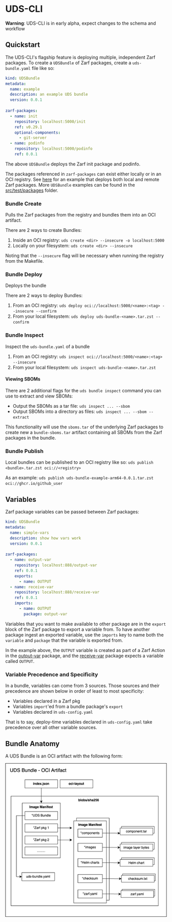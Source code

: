 # UDS-CLI
**Warning**: UDS-CLI is in early alpha, expect changes to the schema and workflow

## Quickstart
The UDS-CLI's flagship feature is deploying multiple, independent Zarf packages. To create a `UDSBundle` of Zarf packages, create a `uds-bundle.yaml` file like so:

```yaml
kind: UDSBundle
metadata:
  name: example
  description: an example UDS bundle
  version: 0.0.1

zarf-packages:
  - name: init 
    repository: localhost:5000/init
    ref: v0.29.1
    optional-components:
      - git-server
  - name: podinfo
    repository: localhost:5000/podinfo
    ref: 0.0.1
```
The above `UDSBundle` deploys the Zarf init package and podinfo.

The packages referenced in `zarf-packages` can exist either locally or in an OCI registry. See [here](src/test/packages/03-local-and-remote) for an example that deploys both local and remote Zarf packages. More `UDSBundle` examples can be found in the [src/test/packages](src/test/packages) folder. 

### Bundle Create
Pulls the Zarf packages from the registry and bundles them into an OCI artifact.

There are 2 ways to create Bundles:
1. Inside an OCI registry: `uds create <dir> --insecure -o localhost:5000`
1. Locally on your filesystem: `uds create <dir> --insecure`

Noting that the `--insecure` flag will be necessary when running the registry from the Makefile.

### Bundle Deploy
Deploys the bundle

There are 2 ways to deploy Bundles:
1. From an OCI registry: `uds deploy oci://localhost:5000/<name>:<tag> --insecure --confirm`
1. From your local filesystem: `uds deploy uds-bundle-<name>.tar.zst --confirm`

### Bundle Inspect
Inspect the `uds-bundle.yaml` of a bundle
1. From an OCI registry: `uds inspect oci://localhost:5000/<name>:<tag> --insecure`
1. From your local filesystem: `uds inspect uds-bundle-<name>.tar.zst`

#### Viewing SBOMs
There are 2 additional flags for the `uds bundle inspect` command you can use to extract and view SBOMs:
- Output the SBOMs as a tar file: `uds inspect ... --sbom`
- Output SBOMs into a directory as files: `uds inspect ... --sbom --extract`

This functionality will use the `sboms.tar` of the  underlying Zarf packages to create new a `bundle-sboms.tar` artifact containing all SBOMs from the Zarf packages in the bundle.

### Bundle Publish
Local bundles can be published to an OCI registry like so:
`uds publish <bundle>.tar.zst oci://<registry> `

As an example: `uds publish uds-bundle-example-arm64-0.0.1.tar.zst oci://ghcr.io/github_user`

## Variables
Zarf package variables can be passed between Zarf packages:
```yaml
kind: UDSBundle
metadata:
  name: simple-vars
  description: show how vars work
  version: 0.0.1

zarf-packages:
  - name: output-var
    repository: localhost:888/output-var
    ref: 0.0.1
    exports:
      - name: OUTPUT
  - name: receive-var
    repository: localhost:888/receive-var
    ref: 0.0.1
    imports:
      - name: OUTPUT
        package: output-var
```

Variables that you want to make available to other package are in the `export` block of the Zarf package to export a variable from. To have another package ingest an exported variable, use the `imports` key to name both the `variable` and `package` that the variable is exported from. 

In the example above, the `OUTPUT` variable is created as part of a Zarf Action in the [output-var](src/test/packages/zarf/no-cluster/output-var) package, and the [receive-var](src/test/packages/zarf/no-cluster/receive-var) package expects a variable called `OUTPUT`.

### Variable Precedence and Specificity
In a bundle, variables can come from 3 sources. Those sources and their precedence are shown below in order of least to most specificity:
- Variables declared in a Zarf pkg
- Variables `import`'ed from a bundle package's `export`
- Variables declared in `uds-config.yaml`

That is to say, deploy-time variables declared in `uds-config.yaml` take precedence over all other variable sources.

## Bundle Anatomy
A UDS Bundle is an OCI artifact with the following form:

![](docs/.images/uds-bundle.png)